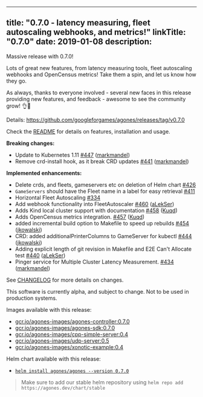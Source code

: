 
---
title: "0.7.0 - latency measuring, fleet autoscaling webhooks, and metrics!"
linkTitle: "0.7.0"
date: 2019-01-08
description:
---

Massive release with 0.7.0!

Lots of great new features, from latency measuring tools, fleet autoscaling webhooks and OpenCensus metrics! Take them a spin, and let us know how they go.

As always, thanks to everyone involved - several new faces in this release providing new features, and feedback - awesome to see the community grow! 👌🌱

Details:
https://github.com/googleforgames/agones/releases/tag/v0.7.0

Check the [README](https://github.com/googleforgames/agones/tree/release-0.7.0) for details on features, installation and usage.

**Breaking changes:**

- Update to Kubernetes 1.11 [\#447](https://github.com/googleforgames/agones/pull/447) ([markmandel](https://github.com/markmandel))
- Remove crd-install hook, as it break CRD updates [\#441](https://github.com/googleforgames/agones/pull/441) ([markmandel](https://github.com/markmandel))

**Implemented enhancements:**

- Delete crds, and fleets, gameservers etc on deletion of Helm chart [\#426](https://github.com/googleforgames/agones/issues/426)
- `GameServers` should have the Fleet name in a label for easy retrieval [\#411](https://github.com/googleforgames/agones/issues/411)
- Horizontal Fleet Autoscaling [\#334](https://github.com/googleforgames/agones/issues/334)
- Add webhook functionality into FleetAutoscaler [\#460](https://github.com/googleforgames/agones/pull/460) ([aLekSer](https://github.com/aLekSer))
- Adds Kind local cluster support with documentation [\#458](https://github.com/googleforgames/agones/pull/458) ([Kuqd](https://github.com/cyriltovena))
- Adds OpenCensus metrics integration. [\#457](https://github.com/googleforgames/agones/pull/457) ([Kuqd](https://github.com/cyriltovena))
- added incremental build option to Makefile to speed up rebuilds [\#454](https://github.com/googleforgames/agones/pull/454) ([jkowalski](https://github.com/jkowalski))
- CRD: added additionalPrinterColumns to GameServer for kubectl [\#444](https://github.com/googleforgames/agones/pull/444) ([jkowalski](https://github.com/jkowalski))
- Adding explicit length of git revision in Makefile and E2E Can't Allocate test  [\#440](https://github.com/googleforgames/agones/pull/440) ([aLekSer](https://github.com/aLekSer))
- Pinger service for Multiple Cluster Latency Measurement. [\#434](https://github.com/googleforgames/agones/pull/434) ([markmandel](https://github.com/markmandel))

See [CHANGELOG](https://github.com/googleforgames/agones/blob/release-0.7.0/CHANGELOG.md) for more details on changes.

This software is currently alpha, and subject to change. Not to be used in production systems.

Images available with this release:

- [gcr.io/agones-images/agones-controller:0.7.0](https://gcr.io/agones-images/agones-controller:0.7.0)
- [gcr.io/agones-images/agones-sdk:0.7.0](https://gcr.io/agones-images/agones-sdk:0.7.0)
- [gcr.io/agones-images/cpp-simple-server:0.4](https://gcr.io/agones-images/cpp-simple-server:0.4)
- [gcr.io/agones-images/udp-server:0.5](https://gcr.io/agones-images/udp-server:0.5)
- [gcr.io/agones-images/xonotic-example:0.4](https://gcr.io/agones-images/xonotic-example:0.4)

Helm chart available with this release:

- [`helm install agones/agones --version 0.7.0`](https://agones.dev/chart/stable/agones-0.7.0.tgz)

> Make sure to add our stable helm repository using `helm repo add https://agones.dev/chart/stable`